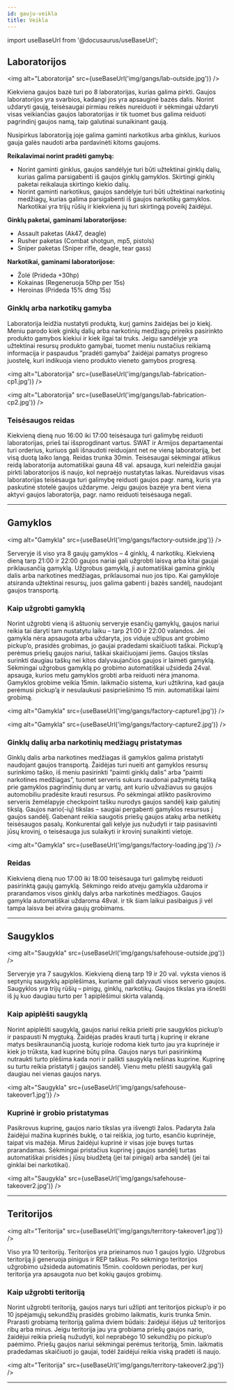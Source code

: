 ```yaml
---
id: gauju-veikla
title: Veikla
---
```


import useBaseUrl from '@docusaurus/useBaseUrl';

## Laboratorijos

<img alt="Laboratorija" src={useBaseUrl('img/gangs/lab-outside.jpg')} />

Kiekviena gaujos bazė turi po 8 laboratorijas, kurias galima pirkti. Gaujos laboratorijos yra svarbios, kadangi jos yra apsauginė bazės dalis. Norint uždaryti gaują, teisėsaugai pirmiau reikės nureiduoti ir sėkmingai uždaryti visas veikiančias gaujos laboratorijas ir tik tuomet bus galima reiduoti pagrindinį gaujos namą, taip galutinai sunaikinant gaują.

Nusipirkus laboratoriją joje galima gaminti narkotikus arba ginklus, kuriuos gauja galės naudoti arba pardavinėti kitoms gaujoms. 

**Reikalavimai norint pradėti gamybą:**
* Norint gaminti ginklus, gaujos sandėlyje turi būti užtektinai ginklų dalių, kurias galima parsigabenti iš gaujos ginklų gamyklos. Skirtingi ginklų paketai reikalauja skirtingo kiekio dalių.
* Norint gaminti narkotikus, gaujos sandėlyje turi būti užtektinai narkotinių medžiagų, kurias galima parsigabenti iš gaujos narkotikų gamyklos. Narkotikai yra trijų rūšių ir kiekviena jų turi skirtingą poveikį žaidėjui.

**Ginklų paketai, gaminami laboratorijose:**
* Assault paketas (Ak47, deagle)
* Rusher paketas (Combat shotgun, mp5, pistols)
* Sniper paketas (Sniper rifle, deagle, tear gass)

**Narkotikai, gaminami laboratorijose:**
* Žolė (Prideda +30hp)
* Kokainas (Regeneruoja 50hp per 15s)
* Heroinas (Prideda 15% dmg 15s)

### Ginklų arba narkotikų gamyba

Laboratorija leidžia nustatyti produktą, kurį gamins žaidėjas bei jo kiekį. Meniu parodo kiek ginklų dalių arba narkotinių medžiagų prireiks pasirinkto produkto gamybos kiekiui ir kiek ilgai tai truks. Jeigu sandėlyje yra užtektinai resursų produkto gamybai, tuomet meniu nustačius reikiamą informacija ir paspaudus ”pradėti gamyba” žaidėjai pamatys progreso juostelę, kuri indikuoja vieno produkto vieneto gamybos progresą.

<img alt="Laboratorija" src={useBaseUrl('img/gangs/lab-fabrication-cp1.jpg')} />

<img alt="Laboratorija" src={useBaseUrl('img/gangs/lab-fabrication-cp2.jpg')} />

### Teisėsaugos reidas

Kiekvieną dieną nuo 16:00 iki 17:00 teisėsauga turi galimybę reiduoti laboratorijas, prieš tai išsprogdinant vartus. SWAT ir Armijos departamentai turi orderius, kuriuos gali išnaudoti reiduojant net ne vieną laboratoriją, bet visą duotą laiko langą. Reidas trunka 30min. Teisėsaugai sėkmingai atlikus reidą laboratorija automatiškai gauna 48 val. apsauga, kuri neleidžia gaujai pirkti laboratorijos iš naujo, kol nepraėjo nustatytas laikas. Nureidavus visas laboratorijas teisėsauga turi galimybę reiduoti gaujos pagr. namą, kuris yra paskutinė stotelė gaujos uždaryme. Jeigu gaujos bazėje yra bent viena aktyvi gaujos laboratorija, pagr. namo reiduoti teisėsauga negali.

---

## Gamyklos

<img alt="Gamykla" src={useBaseUrl('img/gangs/factory-outside.jpg')} />

Serveryje iš viso yra 8 gaujų gamyklos – 4 ginklų, 4 narkotikų. Kiekvieną dieną tarp 21:00 ir 22:00 gaujos nariai gali užgrobti laisvą arba kitai gaujai priklausančią gamyklą. Užgrobus gamyklą, ji automatiškai gamina ginklų dalis arba narkotines medžiagas, priklausomai nuo jos tipo. Kai gamykloje atsiranda užtektinai resursų, juos galima gabenti į bazės sandėlį, naudojant gaujos transportą.

### Kaip užgrobti gamyklą

Norint užgrobti vieną iš aštuonių serveryje esančių gamyklų, gaujos nariui reikia tai daryti tam nustatytu laiku – tarp 21:00 ir 22:00 valandos. Jei gamykla nėra apsaugota arba uždaryta, jos viduje užlipus ant grobimo pickup’o, prasidės grobimas, jo gaujai pradedami skaičiuoti taškai. Pickup’ą perėmus priešų gaujos nariui, taškai skaičiuojami jiems. Gaujos tikslas surinkti daugiau taškų nei kitos dalyvaujančios gaujos ir laimėti gamyklą. Sėkmingai užgrobus gamyklą po grobimo automatiškai užsideda 24val. apsauga, kurios metu gamyklos grobti arba reiduoti nėra įmanoma. Gamyklos grobime veikia 15min. laikmačio sistema, kuri užtikrina, kad gauja perėmusi pickup’ą ir nesulaukusi pasipriešinimo 15 min. automatiškai laimi grobimą.

<img alt="Gamykla" src={useBaseUrl('img/gangs/factory-capture1.jpg')} />

<img alt="Gamykla" src={useBaseUrl('img/gangs/factory-capture2.jpg')} />

### Ginklų dalių arba narkotinių medžiagų pristatymas

Ginklų dalis arba narkotines medžiagas iš gamyklos galima pristatyti naudojant gaujos transportą. Žaidėjas turi nueiti ant gamyklos resursų surinkimo taško, iš meniu pasirinkti ”paimti ginklų dalis” arba ”paimti narkotines medžiagas”, tuomet serveris sukurs raudonai pažymėtą tašką prie gamyklos pagrindinių durų ar vartų, ant kurio užvažiavus su gaujos automobiliu pradėsite krauti resursus. Po sėkmingai atlikto pasikrovimo serveris žemėlapyje checkpoint tašku nurodys gaujos sandėlį kaip galutinį tikslą. Gaujos nario(-ių) tikslas – saugiai pergabenti gamyklos resursus į gaujos sandėlį. Gabenant reikia saugotis priešų gaujos atakų arba netikėtų teisėsaugos pasalų. Konkurentai gali kelyje jus nužudyti ir taip pasisavinti jūsų krovinį, o teisėsauga jus sulaikyti ir krovinį sunaikinti vietoje.

<img alt="Gamykla" src={useBaseUrl('img/gangs/factory-loading.jpg')} />

### Reidas

Kiekvieną dieną nuo 17:00 iki 18:00 teisėsauga turi galimybę reiduoti pasirinktą gaujų gamyklą. Sėkmingo reido atveju gamykla uždaroma ir prarandamos visos ginklų dalys arba narkotinės medžiagos. Gaujos gamykla automatiškai uždaroma 48val. ir tik šiam laikui pasibaigus ji vėl tampa laisva bei atvira gaujų grobimams.

---

## Saugyklos

<img alt="Saugykla" src={useBaseUrl('img/gangs/safehouse-outside.jpg')} />

Serveryje yra 7 saugyklos. Kiekvieną dieną tarp 19 ir 20 val. vyksta vienos iš septynių saugyklų apiplėšimas, kuriame gali dalyvauti visos serverio gaujos. Saugyklos yra trijų rūšių – pinigų, ginklų, narkotikų. Gaujos tikslas yra išnešti iš jų kuo daugiau turto per 1 apiplėšimui skirta valandą.

### Kaip apiplėšti saugyklą

Norint apiplėšti saugyklą, gaujos nariui reikia prieiti prie saugyklos pickup’o ir paspausti N mygtuką. Žaidėjas pradės krauti turtą į kuprinę ir ekrane matys besikraunančią juostą, kurioje rodoma kiek turto jau yra kuprinėje ir kiek jo trūksta, kad kuprinė būtų pilna. Gaujos narys turi pasirinkimą nutraukti turto plėšima kada nori ir palikti saugyklą nešinas kuprine. Kuprinę su turtu reikia pristatyti į gaujos sandėlį. Vienu metu plėšti saugyklą gali daugiau nei vienas gaujos narys.

<img alt="Saugykla" src={useBaseUrl('img/gangs/safehouse-takeover1.jpg')} />

### Kuprinė ir grobio pristatymas

Pasikrovus kuprinę, gaujos nario tikslas yra išvengti žalos. Padaryta žala žaidėjui mažina kuprinės buklę, o tai reiškia, jog turto, esančio kuprinėje, taipat vis mažėja. Mirus žaidėjui kuprinė ir visas joje buvęs turtas prarandamas. Sėkmingai pristačius kuprinę į gaujos sandėlį turtas automatiškai prisidės į jūsų biudžetą (jei tai pinigai) arba sandėlį (jei tai ginklai bei narkotikai).

<img alt="Saugykla" src={useBaseUrl('img/gangs/safehouse-takeover2.jpg')} />

---

## Teritorijos

<img alt="Teritorija" src={useBaseUrl('img/gangs/territory-takeover1.jpg')} />

Viso yra 10 teritorijų. Teritorijos yra prieinamos nuo 1 gaujos lygio. Užgrobus teritoriją ji generuoja pinigus ir REP taškus. Po sėkmingo teritorijos užgrobimo užsideda automatinis 15min. cooldown periodas, per kurį teritorija yra apsaugota nuo bet kokių gaujos grobimų.

### Kaip užgrobti teritoriją

Norint užgrobti teritoriją, gaujos narys turi užlipti ant teritorijos pickup’o ir po 10 įspėjamųjų sekundžių prasidės grobimo laikmatis, kuris trunka 5min. Prarasti grobiamą teritoriją galima dviem būdais: žaidėjui išėjus už teritorijos ribų arba mirus. Jeigu teritorija jau yra grobiama priešų gaujos nario, žaidėjui reikia priešą nužudyti, kol neprabėgo 10 sekundžių po pickup’o paėmimo. Priešų gaujos nariui sėkmingai perėmus teritoriją, 5min. laikmatis pradedamas skaičiuoti jo gaujai, todėl žaidėjui reikia viską pradėti iš naujo.

<img alt="Teritorija" src={useBaseUrl('img/gangs/territory-takeover2.jpg')} />

---